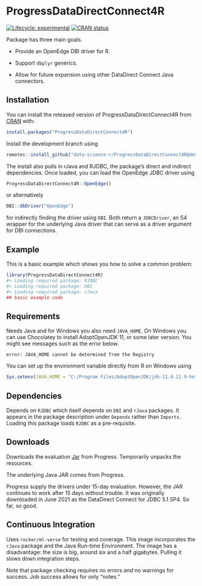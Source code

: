 
<!-- README.md is generated from README.Rmd. Please edit that file -->

# ProgressDataDirectConnect4R

<!-- badges: start -->

[![Lifecycle:
experimental](https://img.shields.io/badge/lifecycle-experimental-orange.svg)](https://lifecycle.r-lib.org/articles/stages.html#experimental)
[![CRAN
status](https://www.r-pkg.org/badges/version/ProgressDataDirectConnect4R)](https://CRAN.R-project.org/package=ProgressDataDirectConnect4R)

<!-- badges: end -->

Package has three main goals.

-   Provide an OpenEdge DBI driver for R.

-   Support `dbplyr` generics.

-   Allow for future expansion using other DataDirect Connect Java
    connectors.

## Installation

You can install the released version of ProgressDataDirectConnect4R from
[CRAN](https://CRAN.R-project.org) with:

``` r
install.packages("ProgressDataDirectConnect4R")
```

Install the development branch using

``` r
remotes::install_github("data-science-r/ProgressDataDirectConnect4R@develop")
```

The install also pulls in rJava and RJDBC, the package’s direct and
indirect dependencies. Once loaded, you can load the OpenEdge JDBC
driver using

``` r
ProgressDataDirectConnect4R::OpenEdge()
```

or alternatively

``` r
DBI::dbDriver("OpenEdge")
```

for indirectly finding the driver using `DBI`. Both return a
`JDBCDriver`, an S4 wrapper for the underlying Java driver that can
serve as a driver argument for DBI connections.

## Example

This is a basic example which shows you how to solve a common problem:

``` r
library(ProgressDataDirectConnect4R)
#> Loading required package: RJDBC
#> Loading required package: DBI
#> Loading required package: rJava
## basic example code
```

## Requirements

Needs Java and for Windows you also need `JAVA_HOME`. On Windows you can
use Chocolatey to install AdoptOpenJDK 11, or some later version. You
might see messages such as the error below.

    error: JAVA_HOME cannot be determined from the Registry

You can set up the environment variable directly from R on Windows using

``` r
Sys.setenv(JAVA_HOME = "C:/Program Files/AdoptOpenJDK/jdk-11.0.11.9-hotspot")
```

## Dependencies

Depends on `RJDBC` which itself depends on `DBI` and `rJava` packages.
It appears in the package description under `Depends` rather than
`Imports`. Loading this package loads `RJDBC` as a pre-requisite.

## Downloads

Downloads the evaluation
[Jar](https://media.datadirect.com/download/files/evals/JDBC/PROGRESS_DATADIRECT_JDBC_OE_ALL.jar)
from Progress. Temporarily unpacks the resources.

The underlying Java JAR comes from Progress.

Progress supply the drivers under 15-day evaluation. However, the JAR
continues to work after 15 days without trouble. It was originally
downloaded in June 2021 as the DataDirect Connect for JDBC 5.1 SP4. So
far, so good.

## Continuous Integration

Uses `rocker/ml-verse` for testing and coverage. This image incorporates
the `rJava` package and the Java Run-time Environment. The image has a
disadvantage: the size is big, around six and a half gigabytes. Pulling
it slows down integration steps.

Note that package checking requires no errors *and* no warnings for
success. Job success allows for only “notes.”
